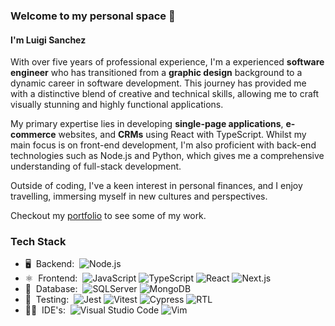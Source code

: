 ### Welcome to my personal space 👋
#### I'm Luigi Sanchez

With over five years of professional experience, I'm a experienced **software engineer** who has transitioned from a **graphic design** background to a dynamic career in software development. This journey has provided me with a distinctive blend of creative and technical skills, allowing me to craft visually stunning and highly functional applications.

My primary expertise lies in developing **single-page applications**, **e-commerce** websites, and **CRMs** using React with TypeScript. Whilst my main focus is on front-end development, I'm also proficient with back-end technologies such as Node.js and Python, which gives me a comprehensive understanding of full-stack development.

Outside of coding, I've a keen interest in personal finances, and I enjoy travelling, immersing myself in new cultures and perspectives.

Checkout my [portfolio](https://portfolio-1f4.pages.dev) to see some of my work.

### Tech Stack

- 🖥️ &nbsp;Backend:&nbsp;
  ![Node.js](https://img.shields.io/badge/-Node.js-0A1A2F?style=flat&logo=node.js)
- ⚛️ &nbsp;Frontend:&nbsp;
  ![JavaScript](https://img.shields.io/badge/-JavaScript-0A1A2F?style=flat&logo=javascript)
  ![TypeScript](https://img.shields.io/badge/-TypeScript-0A1A2F?style=flat&logo=typescript)
  ![React](https://img.shields.io/badge/-React-0A1A2F?style=flat&logo=react)
  ![Next.js](https://img.shields.io/badge/-Next.js-0A1A2F?style=flat&logo=next.js)
- 💾 &nbsp;Database:&nbsp;
  ![SQLServer](https://img.shields.io/badge/-SQLServer-0A1A2F?style=flat&logo=microsoft-sql-server)
  ![MongoDB](https://img.shields.io/badge/-MongoDB-0A1A2F?style=flat&logo=mongodb)
- 🧪 &nbsp;Testing:&nbsp;
  ![Jest](https://img.shields.io/badge/-Jest-0A1A2F?style=flat&logo=jest)
  ![Vitest](https://img.shields.io/badge/-Vitest-0A1A2F?style=flat&logo=vitest)
  ![Cypress](https://img.shields.io/badge/-Cypress-0A1A2F?style=flat&logo=cypress)
  ![RTL](https://img.shields.io/badge/-RTL-0A1A2F?style=flat&logo=testinglibrary)
- 👨‍💻 &nbsp;IDE's:&nbsp;
  ![Visual Studio Code](https://img.shields.io/badge/-Visual%20Studio%20Code-0A1A2F?style=flat&logo=visual-studio-code&logoColor=007ACC)
  ![Vim](https://img.shields.io/badge/-Vim-0A1A2F?style=flat&logo=vim&logoColor=green)
